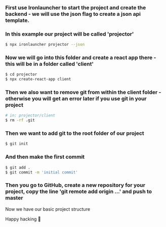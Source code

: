 ### First use Ironlauncher to start the project and create the backend - we will use the json flag to create a json api template.

### In this example our project will be called 'projector'

```bash
$ npx ironlauncher projector --json
```

### Now we will go into this folder and create a react app there - this will be in a folder called 'client'

```bash
$ cd projector
$ npx create-react-app client
```

### Then we also want to remove git from within the client folder - otherwise you will get an error later if you use git in your project

```bash
# in: projector/client
$ rm -rf .git
```

### Then we want to add git to the root folder of our project

```bash
$ git init
```

### And then make the first commit

```bash
$ git add .
$ git commit -m 'initial commit'
```

### Then you go to GitHub, create a new repository for your project, copy the line 'git remote add origin ...' and push to master

Now we have our basic project structure 

Happy hacking 💙